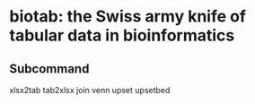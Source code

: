 # biotab: the Swiss army knife of tabular data in bioinformatics

## Subcommand

xlsx2tab
tab2xlsx
join
venn
upset
upsetbed


